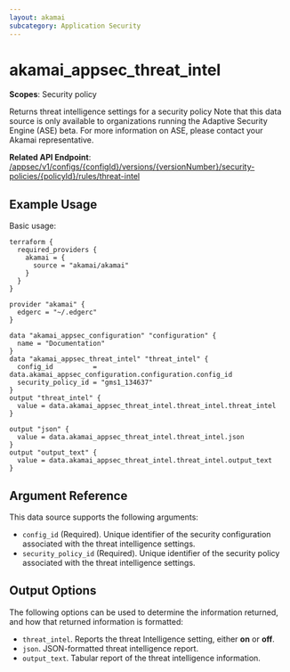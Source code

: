 ```yaml
---
layout: akamai
subcategory: Application Security
---
```


# akamai_appsec_threat_intel

**Scopes**: Security policy

Returns threat intelligence settings for a security policy Note that this data source is only available to organizations running the Adaptive Security Engine (ASE) beta. For more information on ASE, please contact your Akamai representative.

**Related API Endpoint**: [/appsec/v1/configs/{configId}/versions/{versionNumber}/security-policies/{policyId}/rules/threat-intel](https://techdocs.akamai.com/application-security/reference/get-rules-threat-intel)

## Example Usage

Basic usage:

```
terraform {
  required_providers {
    akamai = {
      source = "akamai/akamai"
    }
  }
}

provider "akamai" {
  edgerc = "~/.edgerc"
}

data "akamai_appsec_configuration" "configuration" {
  name = "Documentation"
}
data "akamai_appsec_threat_intel" "threat_intel" {
  config_id          = data.akamai_appsec_configuration.configuration.config_id
  security_policy_id = "gms1_134637"
}
output "threat_intel" {
  value = data.akamai_appsec_threat_intel.threat_intel.threat_intel
}

output "json" {
  value = data.akamai_appsec_threat_intel.threat_intel.json
}
output "output_text" {
  value = data.akamai_appsec_threat_intel.threat_intel.output_text
}
```

## Argument Reference

This data source supports the following arguments:

- `config_id` (Required). Unique identifier of the security configuration associated with the threat intelligence settings.
- `security_policy_id` (Required). Unique identifier of the security policy associated with the threat intelligence settings.

## Output Options

The following options can be used to determine the information returned, and how that returned information is formatted:

- `threat_intel`. Reports the threat Intelligence setting, either **on** or **off**.
- `json`. JSON-formatted threat intelligence report.
- `output_text`. Tabular report of the threat intelligence information.